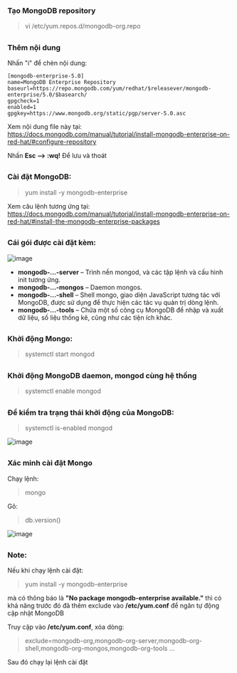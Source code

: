 ### Tạo MongoDB repository
> vi /etc/yum.repos.d/mongodb-org.repo
##
### Thêm nội dung
Nhấn "i" để chèn nội dung:
	
	[mongodb-enterprise-5.0]
	name=MongoDB Enterprise Repository
	baseurl=https://repo.mongodb.com/yum/redhat/$releasever/mongodb-enterprise/5.0/$basearch/
	gpgcheck=1
	enabled=1
	gpgkey=https://www.mongodb.org/static/pgp/server-5.0.asc
	
Xem nội dung file này tại: https://docs.mongodb.com/manual/tutorial/install-mongodb-enterprise-on-red-hat/#configure-repository

Nhấn **Esc --> :wq!** Để lưu và thoát
##
### Cài đặt MongoDB:
> yum install -y mongodb-enterprise

Xem câu lệnh tương ứng tại: https://docs.mongodb.com/manual/tutorial/install-mongodb-enterprise-on-red-hat/#install-the-mongodb-enterprise-packages

##
### Cái gói được cài đặt kèm:
![image](https://user-images.githubusercontent.com/43572616/149674673-9b348752-9e5b-4302-8961-472cbab251d3.png)

* **mongodb-…-server** – Trình nền mongod, và các tập lệnh và cấu hình init tương ứng.
* **mongodb-…-mongos** – Daemon mongos.
* **mongodb-…-shell** – Shell mongo, giao diện JavaScript tương tác với MongoDB, được sử dụng để thực hiện các tác vụ quản trị dòng lệnh.
* **mongodb-…-tools** – Chứa một số công cụ MongoDB để nhập và xuất dữ liệu, số liệu thống kê, cũng như các tiện ích khác.
##
### Khởi động Mongo:
> systemctl start mongod
##
### Khởi động MongoDB daemon, mongod cùng hệ thống
> systemctl enable mongod
##
### Để kiểm tra trạng thái khởi động của MongoDB: 
> systemctl is-enabled mongod

![image](https://user-images.githubusercontent.com/43572616/149674677-d9bd683a-2834-49c3-b36d-bc7befd19a55.png)
##
### Xác minh cài đặt Mongo
Chạy lệnh: 
> mongo

Gõ: 

> db.version()

![image](https://user-images.githubusercontent.com/43572616/149674682-5d219499-5de9-40ad-984d-743974f9ffaa.png)

##
### Note:
 Nếu khi chạy lệnh cài đặt: 
 
 > yum install -y mongodb-enterprise 
 
 mà có thông báo là **"No package mongodb-enterprise available."** thì có khả năng trước đó đã thêm exclude vào **/etc/yum.conf** để ngăn tự động cập nhật MongoDB
 
Truy cập vào **/etc/yum.conf**, xóa dòng:

> exclude=mongodb-org,mongodb-org-server,mongodb-org-shell,mongodb-org-mongos,mongodb-org-tools …

Sau đó chạy lại lệnh cài đặt
